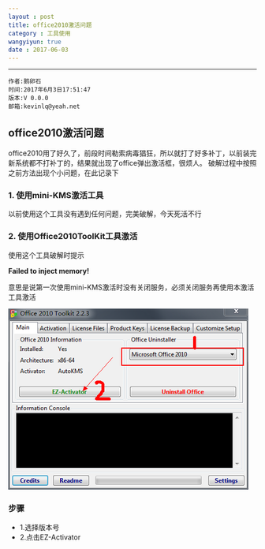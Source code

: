 ```yaml
---
layout : post
title: office2010激活问题
category : 工具使用
wangyiyun: true
date : 2017-06-03
---
```


******

    作者:鹅卵石
    时间:2017年6月3日17:51:47
    版本:V 0.0.0
    邮箱:kevinlq@yeah.net

<!-- more -->

## office2010激活问题

office2010用了好久了，前段时间勒索病毒猖狂，所以就打了好多补丁，以前装完新系统都不打补丁的，结果就出现了office弹出激活框，很烦人。
破解过程中按照之前方法出现个小问题，在此记录下

### 1. 使用mini-KMS激活工具

以前使用这个工具没有遇到任何问题，完美破解，今天死活不行

### 2. 使用Office2010ToolKit工具激活

使用这个工具破解时提示

 **Failed to inject memory!**

意思是说第一次使用mini-KMS激活时没有关闭服务，必须关闭服务再使用本激活工具激活

![方法](/res/img/blog/工具使用/603.png)

### 步骤
* 1.选择版本号
* 2.点击EZ-Activator

